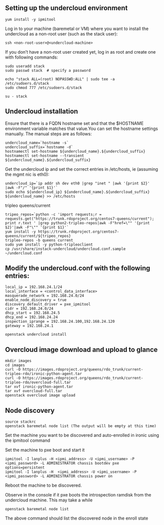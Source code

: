 ## Setting up the undercloud environment
```
yum install -y ipmitool
```
Log in to your machine (baremetal or VM) where you want to install the undercloud as a non-root user (such as the stack user):
```
ssh <non-root-user>@<undercloud-machine>
```
If you don’t have a non-root user created yet, log in as root and create one with following commands:
```
sudo useradd stack
sudo passwd stack  # specify a password

echo "stack ALL=(root) NOPASSWD:ALL" | sudo tee -a /etc/sudoers.d/stack
sudo chmod 777 /etc/sudoers.d/stack

su - stack
```
## Undercloud installation
Ensure that there is a FQDN hostname set and that the $HOSTNAME environment variable matches that value.You can set the hostname settings manually. The manual steps are as follows:

```
undercloud_name=`hostname -s`
undercloud_suffix=`hostname -d`
hostnamectl set-hostname ${undercloud_name}.${undercloud_suffix}
hostnamectl set-hostname --transient ${undercloud_name}.${undercloud_suffix}
```
Get the undercloud ip and set the correct entries in /etc/hosts, ie (assuming the mgmt nic is eth0):
```
undercloud_ip=`ip addr sh dev eth0 |grep "inet " |awk '{print $2}' |awk -F"/" '{print $1}'`
sudo echo ${undercloud_ip} ${undercloud_name}.${undercloud_suffix} ${undercloud_name} >> /etc/hosts
```
tripleo queens/current
```
tripeo_repos=`python -c 'import requests;r = requests.get("https://trunk.rdoproject.org/centos7-queens/current"); print r.text ' |grep python2-tripleo-repos|awk -F"href=\"" '{print $2}'|awk -F"\"" '{print $1}'`
yum install -y https://trunk.rdoproject.org/centos7-queens/current/${tripeo_repos}
tripleo-repos -b queens current
sudo yum install -y python-tripleoclient
cp /usr/share/instack-undercloud/undercloud.conf.sample ~/undercloud.conf
```
## Modify the undercloud.conf with the following entries:
```
local_ip = 192.168.24.1/24
local_interface = <control_data_interface>
masquerade_network = 192.168.24.0/24 
enable_node_discovery = true
discovery_default_driver = pxe_ipmitool
cidr = 192.168.24.0/24
dhcp_start = 192.168.24.5
dhcp_end = 192.168.24.24
inspection_iprange = 192.168.24.100,192.168.24.120
gateway = 192.168.24.1
```
```
openstack undercloud install
```
## Overcloud image download and upload to glance
```
mkdir images
cd images
curl -O https://images.rdoproject.org/queens/rdo_trunk/current-tripleo-rdo/ironic-python-agent.tar
curl -O https://images.rdoproject.org/queens/rdo_trunk/current-tripleo-rdo/overcloud-full.tar
tar xvf ironic-python-agent.tar
tar xvf overcloud-full.tar
openstack overcloud image upload
```

## Node discovery
```
source stackrc
openstack baremetal node list (The output will be empty at this time)
```
Set the machine you want to be discovered and auto-enrolled in ironic using the ipmitool command

Set the machine to pxe boot and start it
```
ipmitool -I lanplus -H <ipmi_address> -U <ipmi_username> -P <ipmi_password> -L ADMINISTRATOR chassis bootdev pxe options=persistent
ipmitool -I lanplus -H  <ipmi_address> -U <ipmi_username> -P <ipmi_password> -L ADMINISTRATOR chassis power on
```
Reboot the machine to be discovered.

Observe in the console if it pxe boots the introspection ramdisk from the undercloud machine. This may take a while
```
openstack baremetal node list
```
The above command should list the discovered node in the enroll state
